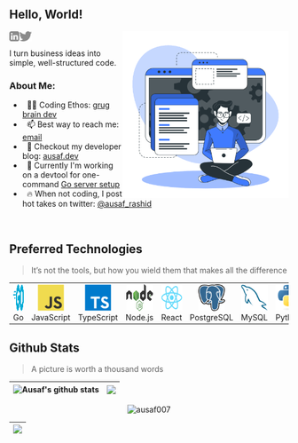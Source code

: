 ## Hello, World! 
<a href='https://www.linkedin.com/in/md-ausaf-rashid/'><img align='left' alt="linkedin" src="https://github.com/ausaf007/ausaf007/blob/d98576344d5dd4c0297d60b636994e2463e623d7/assets/linkedin.svg" height='18px'/></a>
<a href='https://twitter.com/ausaf_rashid/'><img align='left' alt="twitter" src="https://github.com/ausaf007/ausaf007/blob/d98576344d5dd4c0297d60b636994e2463e623d7/assets/twitter.svg" height='18px'/></a>
<img align="right" alt="SVG" src="https://github.com/ausaf007/ausaf007/blob/d98576344d5dd4c0297d60b636994e2463e623d7/assets/developer.svg" width="300px"/>
<br/>

I turn business ideas into simple, well-structured code. 

### About Me:

-  &nbsp; 👨‍💻 Coding Ethos: [grug brain dev](https://grugbrain.dev/)
-  &nbsp; 📫 Best way to reach me: [email](mailto:ausafrashid111@gmail.com) 
-  &nbsp; 📝 Checkout my developer blog: [ausaf.dev](https://ausaf.dev)
-  &nbsp; 🔭 Currently I'm working on a devtool for one-command [Go server setup](https://github.com/orgs/setup-go/repositories)
-  &nbsp; 🔥 When not coding, I post hot takes on twitter: [@ausaf_rashid](https://twitter.com/ausaf_rashid)

<br/>

<h2 align="left">Preferred Technologies</h2>

> It’s not the tools, but how you wield them that makes all the difference

<table>
  <tr>
    <td align="center" width="96">
      <a>
        <img src="./tech/go.svg" width="48" height="48" alt="Golang" />
      </a>
      <br>Go
    </td>
    <td align="center" width="96">
      <a>
        <img src="./tech/javascript.svg" width="48" height="48" alt="JavaScript" />
      </a>
      <br>JavaScript
    </td>
    <td align="center" width="96">
      <a>
        <img src="./tech/typescript.svg" width="48" height="48" alt="TypeScript" />
      </a>
      <br>TypeScript
    </td>
    <td align="center" width="96">
      <a>
        <img src="./tech/nodejs.svg" width="48" height="48" alt="Nodejs" />
      </a>
      <br>Node.js
    </td>
    <td align="center" width="96">
      <a>
        <img src="./tech/react.svg" width="48" height="48" alt="React" />
      </a>
      <br>React
    </td>
    <td align="center" width="96">
      <a>
        <img src="./tech/postgresql.svg" width="48" height="48" alt="PostgreSQL" />
      </a>
      <br>PostgreSQL
    </td>
    <td align="center" width="96">
      <a>
        <img src="./tech/mysql.svg" width="48" height="48" alt="MySQL" />
      </a>
      <br>MySQL
    </td>    
    <td align="center" width="96">
      <a>
        <img src="./tech/python.svg" width="48" height="48" alt="Python" />
      </a>
      <br>Python
    </td>
    <td align="center" width="96">
      <a>
        <img src="./tech/java.svg" width="48" height="48" alt="Java" />
      </a>
      <br>Java
    </td>
  </tr>
</table>

<h2 align="left">Github Stats</h2>

> A picture is worth a thousand words



| <a><img align="center" src="https://github-readme-stats.vercel.app/api?username=ausaf007&show_icons=true&hide_border=true&theme=transparent" alt="Ausaf's github stats" /></a> | <a><img align="center" src="https://github-readme-stats.vercel.app/api/top-langs/?username=ausaf007&theme=transparent&layout=compact&hide_border=true&exclude_repo=the-questioner" /></a> |
| ------------- | ------------- |

<p align="center"><img align="center" src="https://github-readme-streak-stats-zeta-opal.vercel.app/?user=ausaf007&theme=transparent" alt="ausaf007" /></p>

| <picture><source srcset="https://github-readme-activity-graph-two-tau.vercel.app/graph?username=ausaf007&theme=tokyo-night&custom_title=Ausaf's%20Contribution%20Graph&hide_border=true" media="(prefers-color-scheme: dark)" /><source srcset="https://github-readme-activity-graph-two-tau.vercel.app/graph?username=ausaf007&theme=minimal&custom_title=Ausaf's%20Contribution%20Graph" media="(prefers-color-scheme: light), (prefers-color-scheme: no-preference)" /><img src="https://github-readme-activity-graph-two-tau.vercel.app/graph?username=ausaf007&theme=minimal&custom_title=Ausaf's%20Contribution%20Graph" /></picture> |
|:------------------------------------------------------------------------------------------------------------------------------------------------------------------------------------------------------------------------------------------------------------------------------------------------------------------------------------------------------------------------------------------------------------------------------------------------------------------------------------------:|
